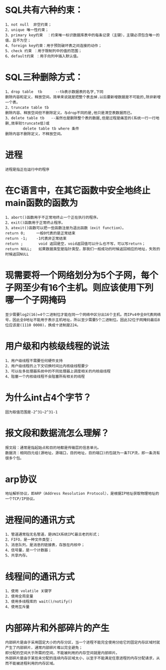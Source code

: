 # SQL共有六种约束：
```
1、not null  非空约束；
2、unique 唯一性约束；
3、primary key约束  ：约束唯一标识数据库表中的每条记录（主键），主键必须包含唯一的值，且不为空；
4、foreign key约束：用于预防破坏表之间连接的动作；
5、check 约束 ：用于限制列中的值的范围；
6、default约束 ：用于向列中插入默认值。
```
# SQL三种删除方式：
```
1、drop table  tb      --tb表示数据表的名字,下同
删除内容和定义，释放空间。简单来说就是把整个表去掉.以后要新增数据是不可能的,除非新增一个表。
2、truncate table tb 
删除内容、释放空间但不删除定义。与drop不同的是,他只是清空表数据而已。
3、delete table tb   --虽然也是删除整个表的数据,但是过程是痛苦的(系统一行一行地删,效率较truncate低)或
        delete table tb where 条件
删除内容不删除定义，不释放空间。
```
# 进程
```
进程是指正在运行中的程序
```
# 在C语言中，在其它函数中安全地终止main函数的函数为
```
1、abort()函数用于不正常地终止一个正在执行的程序。
2、exit()函数用于正常终止程序。
3、atexit()函数可以把一些函数注册为退出函数（exit function）。
return 0;     一般0代表的是正常结束
return -1;    -1代表非正常结束
return ;       void 返回是空，void返回值可以什么也不写，可以写return；
return NULL;   如果数据类型是指针类型，那我们一般成功的时候返回相应的地址，失败的时候返回NULL
```
# 现需要将一个网络划分为5个子网，每个子网至少有16个主机。则应该使用下列哪一个子网掩码
```
至少需要log2(16)=4个二进制位才能在同一个网络中区分出16个主机。而IPv4中全0代表网络号，因此全0地址不能用于表示主机地址，所以至少需要5个二进制位。因此32位子网掩码最后8位应该是(1110 0000)，换成十进制是224。
```
# 用户级和内核级线程的说法
```
1、用户级线程不需要任何硬件支持
2、用户级线程的上下文切换时间比内核级线程要少
3、可以在多处理器系统中的不同处理器上调度相关的内核级线程
4、阻塞一个内核级线程不会阻塞所有相关的线程
```
# 为什么int占4个字节？
```
因为取值范围是-2^31~2^31-1
```
# 报文段和数据流怎么理解？
```
报文段：通常是指起始点和目的地都是传输层的信息单元。
数据流：相同四元组(源地址，源端口，目的地址，目的端口)的包就为一条TCP流，即一条流有很多个包。
```
# arp协议
```
地址解析协议，即ARP（Address Resolution Protocol），是根据IP地址获取物理地址的一个TCP/IP协议。
```
# 进程间的通讯方式
```
1、管道通常指无名管道，是UNIX系统IPC最古老的形式；
2、FIFO，是一种文件类型；
3、消息队列，是消息的链接表，存放在内核中；
4、信号量，是一个计数器；
5、共享内存。
```
# 线程间的通讯方式
```
1、使用 volatile 关键字
2、使用全局变量
3、使用多线程库的 wait()/notify()
4、使用互斥量
```
# 内部碎片和外部碎片的产生
```
内部碎片是由于采用固定大小的内存分区，当一个进程不能完全使用分给它的固定内存区域时就产生了内部碎片，通常内部碎片难以完全避免；
即分配的空间大于所需的空间，不能被利用的内存空间就是内部碎片。
外部碎片是由于某些未分配的连续内存区域太小，以至于不能满足任意进程的内存分配请求，从而不能被进程利用的内存区域。
```
